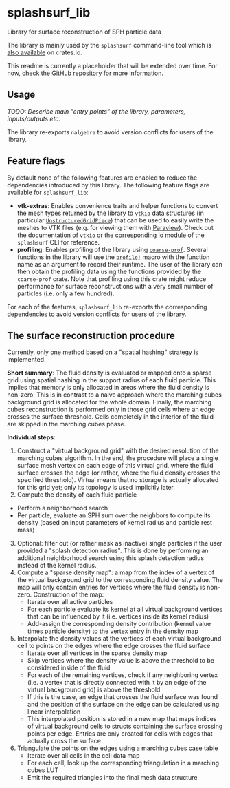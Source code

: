 # splashsurf_lib
Library for surface reconstruction of SPH particle data

The library is mainly used by the `splashsurf` command-line tool which is [also available](https://crates.io/crates/splashsurf) on crates.io.

This readme is currently a placeholder that will be extended over time. 
For now, check the [GitHub repository](https://github.com/w1th0utnam3/splashsurf) for more information.

## Usage

*TODO: Describe main "entry points" of the library, parameters, inputs/outputs etc.*

The library re-exports `nalgebra` to avoid version conflicts for users of the library.

## Feature flags

By default none of the following features are enabled to reduce the dependencies introduced by this library. The following feature flags are available for `splashsurf_lib`:
 
 - **vtk-extras**: Enables convenience traits and helper functions to convert the mesh types returned by the library to [`vtkio`](https://crates.io/crates/vtkio) data structures (in particular [`UnstructuredGridPiece`](https://docs.rs/vtkio/latest/vtkio/model/struct.UnstructuredGridPiece.html)) that can be used to easily write the meshes to VTK files (e.g. for viewing them with [Paraview](https://www.paraview.org/)). Check out the documentation of `vtkio` or the [corresponding io module](https://github.com/w1th0utnam3/splashsurf/blob/master/splashsurf/src/io/vtk_format.rs) of the `splashsurf` CLI for reference.
 - **profiling**: Enables profiling of the library using [`coarse-prof`](https://crates.io/crates/coarse-prof). Several functions in the library will use the [`profile!`](https://docs.rs/coarse-prof/latest/coarse_prof/macro.profile.html) macro with the function name as an argument to record their runtime. The user of the library can then obtain the profiling data using the functions provided by the `coarse-prof` crate. Note that profiling using this crate might reduce performance for surface reconstructions with a very small number of particles (i.e. only a few hundred).

For each of the features, `splashsurf_lib` re-exports the corresponding dependencies to avoid version conflicts for users of the library.

## The surface reconstruction procedure

Currently, only one method based on a "spatial hashing" strategy is implemented.

**Short summary**: The fluid density is evaluated or mapped onto a sparse grid using spatial hashing in the support radius of each fluid particle. This implies that memory is only allocated in areas where the fluid density is non-zero. This is in contrast to a naive approach where the marching cubes background grid is allocated for the whole domain. Finally, the marching cubes reconstruction is performed only in those grid cells where an edge crosses the surface threshold. Cells completely in the interior of the fluid are skipped in the marching cubes phase.

**Individual steps**:
 1. Construct a "virtual background grid" with the desired resolution of the marching cubes algorithm. In the end, the procedure will place a single surface mesh vertex on each edge of this virtual grid, where the fluid surface crosses the edge (or rather, where the fluid density crosses the specified threshold). Virtual means that no storage is actually allocated for this grid yet; only its topology is used implicitly later.
 2. Compute the density of each fluid particle
   - Perform a neighborhood search
   - Per particle, evaluate an SPH sum over the neighbors to compute its density (based on input parameters of kernel radius and particle rest mass)
 3. Optional: filter out (or rather mask as inactive) single particles if the user provided a "splash detection radius". This is done by performing an additional neighborhood search using this splash detection radius instead of the kernel radius.
 4. Compute a "sparse density map": a map from the index of a vertex of the virtual background grid to the corresponding fluid density value. The map will only contain entries for vertices where the fluid density is non-zero. Construction of the map:
    - Iterate over all active particles
    - For each particle evaluate its kernel at all virtual background vertices that can be influenced by it (i.e. vertices inside its kernel radius)
    - Add-assign the corresponding density contribution (kernel value times particle density) to the vertex entry in the density map
 5. Interpolate the density values at the vertices of each virtual background cell to points on the edges where the edge crosses the fluid surface
    - Iterate over all vertices in the sparse density map
    - Skip vertices where the density value is above the threshold to be considered inside of the fluid
    - For each of the remaining vertices, check if any neighboring vertex (i.e. a vertex that is directly connected with it by an edge of the virtual background grid) is above the threshold
    - If this is the case, an edge that crosses the fluid surface was found and the position of the surface on the edge can be calculated using linear interpolation
    - This interpolated position is stored in a new map that maps indices of virtual background cells to structs containing the surface crossing points per edge. Entries are only created for cells with edges that actually cross the surface
 6. Triangulate the points on the edges using a marching cubes case table
    - Iterate over all cells in the cell data map
    - For each cell, look up the corresponding triangulation in a marching cubes LUT
    - Emit the required triangles into the final mesh data structure
